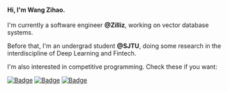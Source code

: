 #### Hi, I'm Wang Zihao.

I'm currently a software engineer **@Zilliz**, working on vector database systems.

Before that, I'm an undergrad student **@SJTU**, doing some research in the interdiscipline of Deep Learning and Fintech.

I'm also interested in competitive programming. Check these if you want:

[![Badge](https://cp-logo.vercel.app/leetcode-cn/_Hy3)](https://leetcode.cn/u/_hy3/)
[![Badge](https://cp-logo.vercel.app/codeforces/buhuixiedaima)](https://codeforces.com/profile/buhuixiedaima)
[![Badge](https://cp-logo.vercel.app/atcoder/Hy3)](https://atcoder.jp/users/Hy3)

